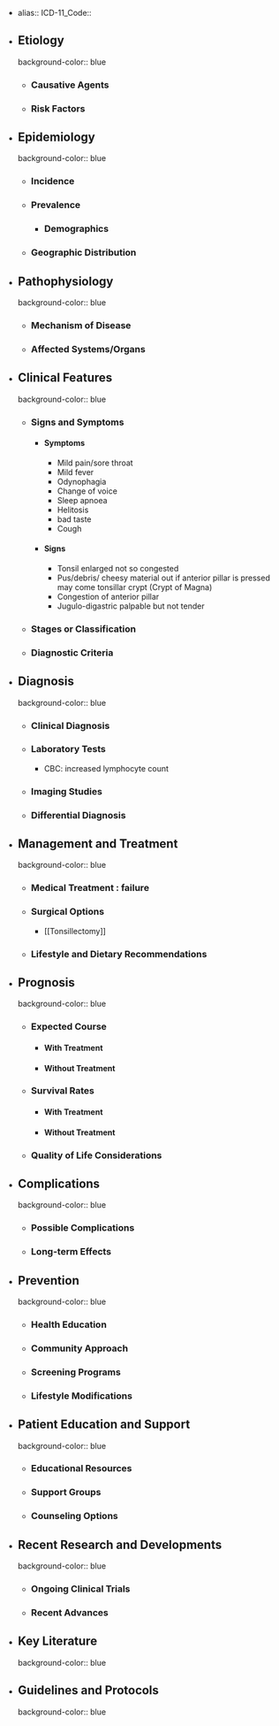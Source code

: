 - alias::
  ICD-11_Code::
- ## Etiology
  background-color:: blue
	- ### Causative Agents
	- ### Risk Factors
- ## Epidemiology
  background-color:: blue
	- ### Incidence
	- ### Prevalence
		- ### Demographics
	- ### Geographic Distribution
- ## Pathophysiology
  background-color:: blue
	- ### Mechanism of Disease
	- ### Affected Systems/Organs
- ## Clinical Features
  background-color:: blue
	- ### Signs and Symptoms
		- #### Symptoms
			- Mild pain/sore throat
			- Mild fever
			- Odynophagia
			- Change of voice
			- Sleep apnoea
			- Helitosis
			- bad taste
			- Cough
		- #### Signs
			- Tonsil enlarged not so congested
			- Pus/debris/ cheesy material out if anterior pillar is pressed may come tonsillar crypt (Crypt of Magna)
			- Congestion of anterior pillar
			- Jugulo-digastric palpable but not tender
	- ### Stages or Classification
	- ### Diagnostic Criteria
- ## Diagnosis
  background-color:: blue
	- ### Clinical Diagnosis
	- ### Laboratory Tests
		- CBC: increased lymphocyte count
	- ### Imaging Studies
	- ### Differential Diagnosis
- ## Management and Treatment
  background-color:: blue
	- ### Medical Treatment : failure
	- ### Surgical Options
		- [[Tonsillectomy]]
	- ### Lifestyle and Dietary Recommendations
- ## Prognosis
  background-color:: blue
	- ### Expected Course
		- #### With Treatment
		- #### Without Treatment
	- ### Survival Rates
		- #### With Treatment
		- #### Without Treatment
	- ### Quality of Life Considerations
- ## Complications
  background-color:: blue
	- ### Possible Complications
	- ### Long-term Effects
- ## Prevention
  background-color:: blue
	- ### Health Education
	- ### Community Approach
	- ### Screening Programs
	- ### Lifestyle Modifications
- ## Patient Education and Support
  background-color:: blue
	- ### Educational Resources
	- ### Support Groups
	- ### Counseling Options
- ## Recent Research and Developments
  background-color:: blue
	- ### Ongoing Clinical Trials
	- ### Recent Advances
- ## Key Literature
  background-color:: blue
- ## Guidelines and Protocols
  background-color:: blue